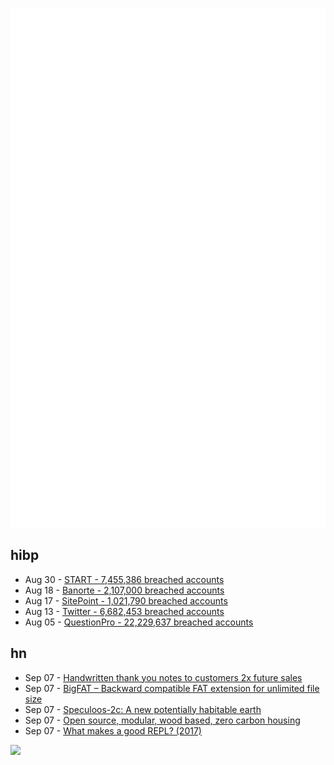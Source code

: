 ![Metrics](https://raw.githubusercontent.com/phixion/phixion/master/metrics.svg)

## hibp

<!--
for https://github.com/phixion/phixion/blob/main/.github/workflows/feeds.yml
-->
<!--START_SECTION:haveibeenpwnd-->
- Aug 30 - [START - 7,455,386 breached accounts](https://haveibeenpwned.com/PwnedWebsites#Start)
- Aug 18 - [Banorte - 2,107,000 breached accounts](https://haveibeenpwned.com/PwnedWebsites#Banorte)
- Aug 17 - [SitePoint - 1,021,790 breached accounts](https://haveibeenpwned.com/PwnedWebsites#SitePoint)
- Aug 13 - [Twitter - 6,682,453 breached accounts](https://haveibeenpwned.com/PwnedWebsites#Twitter)
- Aug 05 - [QuestionPro - 22,229,637 breached accounts](https://haveibeenpwned.com/PwnedWebsites#QuestionPro)
<!--END_SECTION:haveibeenpwnd-->

## hn

<!--
for https://github.com/phixion/phixion/blob/main/.github/workflows/feeds.yml
-->
<!--START_SECTION:hn-->
- Sep 07 - [Handwritten thank you notes to customers 2x future sales](https://tips.ariyh.com/p/handwritten-notes)
- Sep 07 - [BigFAT – Backward compatible FAT extension for unlimited file size](https://www.segger.com/products/file-system/emfile/bigfat/)
- Sep 07 - [Speculoos-2c: A new potentially habitable earth](https://www.news.uliege.be/cms/c_16795199/en/speculoos-discovers-a-potentially-habitable-super-earth)
- Sep 07 - [Open source, modular, wood based, zero carbon housing](https://www.wikihouse.cc/)
- Sep 07 - [What makes a good REPL? (2017)](https://vvvvalvalval.github.io/posts/what-makes-a-good-repl.html)
<!--END_SECTION:hn-->

<!--
for https://yhype.me
-->
![](https://hit.yhype.me/github/profile?user_id=13013670)
